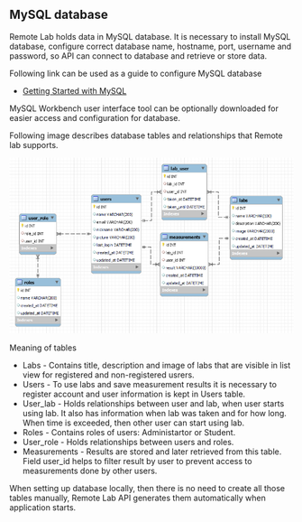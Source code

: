 ## MySQL database

Remote Lab holds data in MySQL database. It is necessary to install MySQL database, configure correct database name, hostname, port, username and password, so API can connect to database and retrieve or store data.

Following link can be used as a guide to configure MySQL database
- [Getting Started with MySQL](https://dev.mysql.com/doc/mysql-getting-started/en/)

MySQL Workbench user interface tool can be optionally downloaded for easier access and configuration for database.

Following image describes database tables and relationships that Remote lab supports.

![image](https://raw.githubusercontent.com/PhysicsRemotelab/documentation/gh-pages/img/tables.png)

Meaning of tables
- Labs - Contains title, description and image of labs that are visible in list view for registered and non-registered usrers.
- Users - To use labs and save measurement results it is necessary to register account and user information is kept in Users table.
- User_lab - Holds relationships between user and lab, when user starts using lab. It also has information when lab was taken and for how long. When time is exceeded, then other user can start using lab.
- Roles - Contains roles of users: Administartor or Student.
- User_role - Holds relationships between users and roles.
- Measurements - Results are stored and later retrieved from this table. Field user_id helps to filter result by user to prevent access to measurements done by other users. 

When setting up database locally, then there is no need to create all those tables manually, Remote Lab API generates them automatically when application starts.
